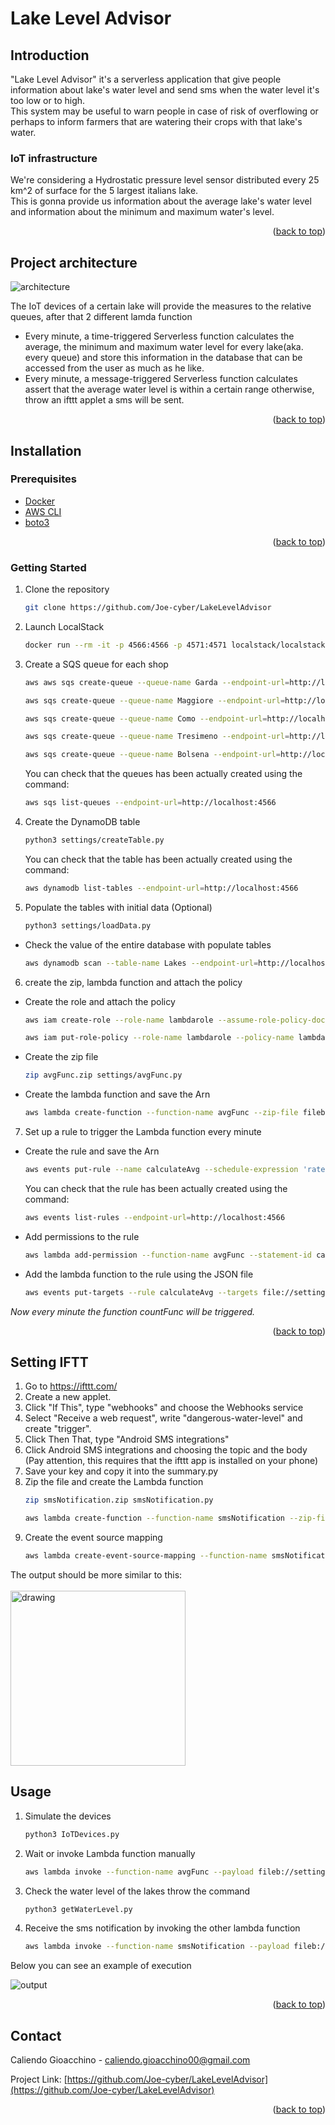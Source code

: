 <div id="top"></div>

# Lake Level Advisor
## Introduction
"Lake Level Advisor" it's a serverless application that give people information about lake's water level and send sms when the water level it's too low or to high.<br>
This system may be useful to warn people in case of risk of overflowing or perhaps to inform farmers that are watering their crops with that lake's water.


### IoT infrastructure  

We're considering a Hydrostatic pressure level sensor distributed every 25 km^2 of surface for the 5 largest italians lake.<br>
This is gonna provide us information about the average lake's water level and information about the minimum and maximum water's level.  

<p align="right">(<a href="#top">back to top</a>)</p>

## Project architecture

![architecture](images/LakeLevelAdvisorArchitecture.jpg)

The IoT devices of a certain lake will provide the measures to the relative queues, after that 2 different lamda function  
* Every minute, a time-triggered Serverless function calculates the average, the minimum and maximum water level for every lake(aka. every queue) and store this information in the database that can be accessed from the user as much as he like.
* Every minute, a message-triggered Serverless function calculates assert that the average water level is within a certain range otherwise, throw an ifttt applet a sms will be sent.  

<p align="right">(<a href="#top">back to top</a>)</p>

## Installation
### Prerequisites

* [Docker](https://docs.docker.com/get-docker/)
* [AWS CLI](https://docs.aws.amazon.com/cli/latest/userguide/getting-started-install.html)
* [boto3](https://boto3.amazonaws.com/v1/documentation/api/latest/guide/quickstart.html)

<p align="right">(<a href="#top">back to top</a>)</p>

### Getting Started

1. Clone the repository
   ```sh
   git clone https://github.com/Joe-cyber/LakeLevelAdvisor
   ```
2. Launch LocalStack
   ```sh
   docker run --rm -it -p 4566:4566 -p 4571:4571 localstack/localstack
   ```
3. Create a SQS queue for each shop
   ```sh
   aws aws sqs create-queue --queue-name Garda --endpoint-url=http://localhost:4566
   ```   
    ```sh
   aws sqs create-queue --queue-name Maggiore --endpoint-url=http://localhost:4566
   ```  
    ```sh
   aws sqs create-queue --queue-name Como --endpoint-url=http://localhost:4566
   ```  
    ```sh
   aws sqs create-queue --queue-name Tresimeno --endpoint-url=http://localhost:4566
   ```  
    ```sh
   aws sqs create-queue --queue-name Bolsena --endpoint-url=http://localhost:4566
   ``` 
   You can check that the queues has been actually created using the command:
    ```sh
   aws sqs list-queues --endpoint-url=http://localhost:4566
   ``` 
   
4. Create the DynamoDB table
   ```sh
   python3 settings/createTable.py
   ``` 
   You can check that the table has been actually created using the command:
    ```sh
   aws dynamodb list-tables --endpoint-url=http://localhost:4566
   ``` 
5. Populate the tables with initial data (Optional)
    ```sh
   python3 settings/loadData.py
   ``` 
- Check the value of the entire database with populate tables
    ```sh
   aws dynamodb scan --table-name Lakes --endpoint-url=http://localhost:4566
   ``` 
6. create the zip, lambda function and attach the policy
- Create the role and attach the policy  
    ```sh
  aws iam create-role --role-name lambdarole --assume-role-policy-document file://settings/role.json --query 'Role.Arn' --endpoint-url=http://localhost:4566
   ``` 
    ```sh
  aws iam put-role-policy --role-name lambdarole --policy-name lambdapolicy --policy-document file://settings/policy.json --endpoint-url=http://localhost:4566
   ``` 
- Create the zip file
   ```sh
  zip avgFunc.zip settings/avgFunc.py
   ``` 
- Create the lambda function and save the Arn
    ```sh
  aws lambda create-function --function-name avgFunc --zip-file fileb://avgFunc.zip --handler settings/avgFunc.lambda_handler --runtime python3.6 --role arn:aws:iam::000000000000:role/lambdarole --endpoint-url=http://localhost:4566

   ```
7. Set up a rule to trigger the Lambda function every minute
- Create the rule and save the Arn
    ```sh
  aws events put-rule --name calculateAvg --schedule-expression 'rate(1 minutes)' --endpoint-url=http://localhost:4566
   ``` 
  You can check that the rule has been actually created using the command:
    ```sh
   aws events list-rules --endpoint-url=http://localhost:4566
   ``` 
- Add permissions to the rule 
    ```sh
  aws lambda add-permission --function-name avgFunc --statement-id calculateAvg --action 'lambda:InvokeFunction' --principal events.amazonaws.com --source-arn arn:aws:events:us-east-1:000000000000:rule/avgFunc --endpoint-url=http://localhost:4566
   ```
  
- Add the lambda function to the rule using the JSON file 
   ```sh
  aws events put-targets --rule calculateAvg --targets file://settings/targets.json --endpoint-url=http://localhost:4566
   ``` 
_Now every minute the function countFunc will be triggered._

<p align="right">(<a href="#top">back to top</a>)</p>

## Setting IFTT
1. Go to https://ifttt.com/
2. Create a new applet.
3. Click "If This", type "webhooks" and choose the Webhooks service
4. Select "Receive a web request", write "dangerous-water-level" and create "trigger".
5. Click Then That, type "Android SMS integrations"
6. Click Android SMS integrations and choosing the topic and the body (Pay attention, this requires that the ifttt app is installed on your phone) 
7. Save your key and copy it into the summary.py
8. Zip the file and create the Lambda function
    ```sh
   zip smsNotification.zip smsNotification.py
    ```
    ```sh
   aws lambda create-function --function-name smsNotification --zip-file fileb://smsNotification.zip --handler smsNotification.lambda_handler --runtime python3.6 --role arn:aws:iam::000000000000:role/lambdarole --endpoint-url=http://localhost:4566
    ```
9. Create the event source mapping 
    ```sh
   aws lambda create-event-source-mapping --function-name smsNotification --batch-size 5 --maximum-batching-window-in-seconds 60 --event-source-arn arn:aws:sqs:us-east-1:000000000000:Summary --endpoint-url=http://localhost:4566
    ```
    
The output should be more similar to this: <br><br>
<img src="images/smsExample.jpg" alt="drawing" width="280"/>


## Usage
1. Simulate the devices
    ```sh
   python3 IoTDevices.py
    ```
2. Wait or invoke Lambda function manually
   ```sh
   aws lambda invoke --function-name avgFunc --payload fileb://settings/lakes.json out --endpoint-url=http://localhost:4566
    ```
3. Check the water level of the lakes throw the command
   ```sh
   python3 getWaterLevel.py
    ```
4. Receive the sms notification by invoking the other lambda function
    ```sh
   aws lambda invoke --function-name smsNotification --payload fileb://settings/lakes.json out --endpoint-url=http://localhost:4566
    ```
Below you can see an example of execution

![output](images/appResult.jpg)

<p align="right">(<a href="#top">back to top</a>)</p>


<!-- CONTACT -->
## Contact

Caliendo Gioacchino - caliendo.gioacchino00@gmail.com

Project Link: [https://github.com/Joe-cyber/LakeLevelAdvisor](https://github.com/Joe-cyber/LakeLevelAdvisor)

<p align="right">(<a href="#top">back to top</a>)</p>